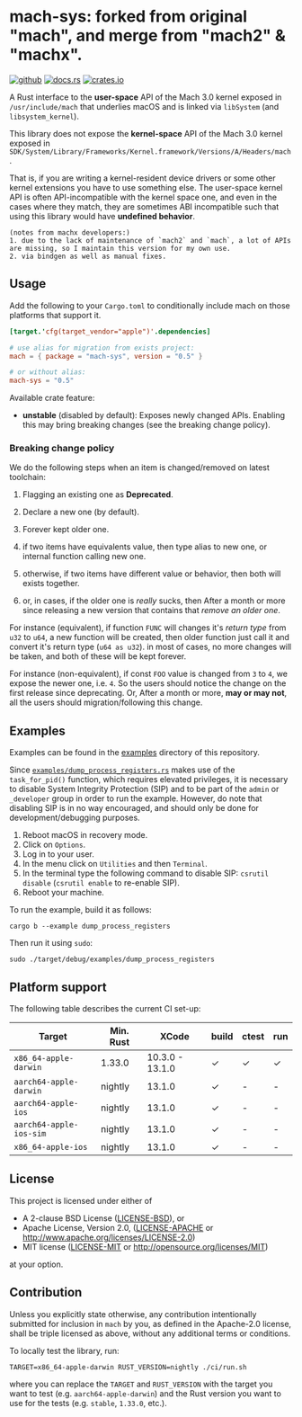 # mach-sys: forked from original "mach", and merge from "mach2" & "machx".

[![github](https://img.shields.io/badge/GitHub-mach-sys?logo=github)](https://github.com/delta4chat/mach)
[![docs.rs](https://img.shields.io/docsrs/mach-sys/latest)](https://docs.rs/mach-sys)
[![crates.io](https://img.shields.io/crates/v/mach-sys.svg)](https://crates.io/crates/mach-sys)

A Rust interface to the **user-space** API of the Mach 3.0 kernel exposed in
`/usr/include/mach` that underlies macOS and is linked via `libSystem` (and
`libsystem_kernel`).

This library does not expose the **kernel-space** API of the Mach 3.0 kernel
exposed in
`SDK/System/Library/Frameworks/Kernel.framework/Versions/A/Headers/mach`. 

That is, if you are writing a kernel-resident device drivers or some other
kernel extensions you have to use something else. The user-space kernel API is
often API-incompatible with the kernel space one, and even in the cases where
they match, they are sometimes ABI incompatible such that using this library
would have **undefined behavior**.

```
(notes from machx developers:)
1. due to the lack of maintenance of `mach2` and `mach`, a lot of APIs are missing, so I maintain this version for my own use.
2. via bindgen as well as manual fixes.
```

## Usage

Add the following to your `Cargo.toml` to conditionally include mach on those
platforms that support it.

```toml
[target.'cfg(target_vendor="apple")'.dependencies]

# use alias for migration from exists project:
mach = { package = "mach-sys", version = "0.5" }

# or without alias:
mach-sys = "0.5"
```

Available crate feature:

* **unstable** (disabled by default): Exposes newly changed APIs. Enabling this may
  bring breaking changes (see the breaking change policy).

### Breaking change policy

We do the following steps when an item is changed/removed on latest toolchain:

1. Flagging an existing one as **Deprecated**.
2. Declare a new one (by default).
3. Forever kept older one.

4. if two items have equivalents value, then type alias to new one, or internal function calling new one.
5. otherwise, if two items have different value or behavior, then both will exists together.
6. or, in cases, if the older one is _really_ sucks, then After a month or more since releasing a new version that contains that _remove an older one_.

For instance (equivalent), if function `FUNC` will changes it's _return type_ from `u32` to `u64`, a new function will be created, then older function just call it and convert it's return type (`u64 as u32`). in most of cases, no more changes will be taken, and both of these will be kept forever.

For instance (non-equivalent), if const `FOO` value is changed from `3` to `4`,
we expose the newer one, i.e. `4`.
So the users should notice the change on the first release since deprecating.
Or, After a month or more, **may or may not**, all the users should migration/following this change.

## Examples

Examples can be found in the [examples](./examples) directory of this repository.

Since [`examples/dump_process_registers.rs`](./examples/dump_process_registers.rs) makes use of the `task_for_pid()` function, which requires elevated privileges, it is necessary to disable System Integrity Protection (SIP) and to be part of the `admin` or `_developer` group in order to run the example. However, do note that disabling SIP is in no way encouraged, and should only be done for development/debugging purposes.

1. Reboot macOS in recovery mode.
2. Click on `Options`.
3. Log in to your user.
4. In the menu click on `Utilities` and then `Terminal`.
5. In the terminal type the following command to disable SIP: `csrutil disable` (`csrutil enable` to re-enable SIP).
6. Reboot your machine.

To run the example, build it as follows:

```
cargo b --example dump_process_registers
```

Then run it using `sudo`:

```
sudo ./target/debug/examples/dump_process_registers
```

## Platform support

The following table describes the current CI set-up:

| Target                  | Min. Rust | XCode           | build | ctest | run |
|-------------------------|-----------|-----------------|-------|-------|-----|
| `x86_64-apple-darwin`   | 1.33.0    | 10.3.0 - 13.1.0 | ✓     | ✓     | ✓   |
| `aarch64-apple-darwin`  | nightly   | 13.1.0          | ✓     | -     | -   |
| `aarch64-apple-ios`     | nightly   | 13.1.0          | ✓     | -     | -   |
| `aarch64-apple-ios-sim` | nightly   | 13.1.0          | ✓     | -     | -   |
| `x86_64-apple-ios`      | nightly   | 13.1.0          | ✓     | -     | -   |

## License

This project is licensed under either of

* A 2-clause BSD License ([LICENSE-BSD](LICENSE-BSD)), or
* Apache License, Version 2.0, ([LICENSE-APACHE](LICENSE-APACHE) or
  http://www.apache.org/licenses/LICENSE-2.0)
* MIT license ([LICENSE-MIT](LICENSE-MIT) or
  http://opensource.org/licenses/MIT)

at your option.

## Contribution

Unless you explicitly state otherwise, any contribution intentionally submitted
for inclusion in `mach` by you, as defined in the Apache-2.0 license, shall be
triple licensed as above, without any additional terms or conditions.

To locally test the library, run:

```
TARGET=x86_64-apple-darwin RUST_VERSION=nightly ./ci/run.sh
```

where you can replace the `TARGET` and `RUST_VERSION` with the target you
want to test (e.g. `aarch64-apple-darwin`) and the Rust version you want to use for
the tests (e.g. `stable`, `1.33.0`, etc.).

[crates.io]: https://crates.io/crates/mach-sys
[Latest Version]: https://img.shields.io/crates/v/mach-sys.svg
[docs]: https://docs.rs/mach-sys/badge.svg
[docs.rs]: https://docs.rs/mach-sys

